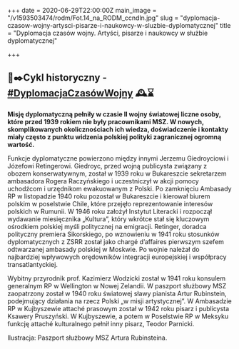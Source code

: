 +++
date = 2020-06-29T22:00:00Z
main_image = "/v1593503474/rodm/Fot.14_na_RODM_ccndln.jpg"
slug = "dyplomacja-czasow-wojny-artysci-pisarze-i-naukowcy-w-sluzbie-dyplomatycznej"
title = "Dyplomacja czasów wojny. Artyści, pisarze i naukowcy w służbie dyplomatycznej"

+++
## 📜✒️Cykl historyczny - [#DyplomacjaCzasówWojny](https://www.facebook.com/hashtag/dyplomacjaczas%C3%B3wwojny?source=feed_text&epa=HASHTAG&__xts__%5B0%5D=68.ARBGHv06gMDPAP6cd_qLlWcu3dciHV2_8SSgZBiyVLxZ_itchJhmv3nux0NGgK91KtHYU0Brr3ZXP7EknCFcfZXgOQVB75RYqTHjyUzma4tPbuyw7ehIuuq7ek6Wha37paxxhIQzuJij148U9QmX1sdAC4i7hCkVPRuWWuJRoCyF3oXkQVL_JeUvit877a4Ovcr_i1H1LiEm9bbb8QL7WQ-wrpsMVQMM9ihAm3Q5a7snfVklcesGPJCSx1X9aU5JeOSrL2ZnBlYeOgdgm7X77hFXV57IR6Z9gfVNhq9hLGfdJ_tDEod04DsaOt_ONRwmFxWCDygDH5aW9KfGvRAkJIc&__tn__=%2ANK-R) 🕰⌛️

**Misję dyplomatyczną pełniły w czasie II wojny światowej liczne osoby, które przed 1939 rokiem nie były pracownikami MSZ. W nowych, skomplikowanych okolicznościach ich wiedza, doświadczenie i kontakty miały często z punktu widzenia polskiej polityki zagranicznej ogromną wartość.** 

Funkcje dyplomatyczne powierzono między innymi Jerzemu Giedroyciowi i Józefowi Retingerowi. Giedroyc, przed wojną publicysta związany z obozem konserwatywnym, został w 1939 roku w Bukareszcie sekretarzem ambasadora Rogera Raczyńskiego i uczestniczył w akcji pomocy uchodźcom i urzędnikom ewakuowanym z Polski. Po zamknięciu Ambasady RP w listopadzie 1940 roku pozostał w Bukareszcie i kierował biurem polskim w poselstwie Chile, które przejęło reprezentowanie interesów polskich w Rumunii. W 1946 roku założył Instytut Literacki i rozpoczął wydawanie miesięcznika „Kultura”, który wkrótce stał się kluczowym ośrodkiem polskiej myśli politycznej na emigracji. Retinger, doradca polityczny premiera Sikorskiego, po wznowieniu w 1941 roku stosunków dyplomatycznych z ZSRR został jako chargé d’affaires pierwszym szefem odtwarzanej ambasady polskiej w Moskwie. Po wojnie należał do najbardziej wpływowych orędowników integracji europejskiej i współpracy transatlantyckiej.

Wybitny przyrodnik prof. Kazimierz Wodzicki został w 1941 roku konsulem generalnym RP w Wellington w Nowej Zelandii. W paszport służbowy MSZ zaopatrzony został w 1940 roku światowej sławy pianista Artur Rubinstein, podejmujący działania na rzecz Polski „w misji artystycznej”. W Ambasadzie RP w Kujbyszewie attaché prasowym został w 1942 roku pisarz i publicysta Ksawery Pruszyński. W Kujbyszewie, a potem w Poselstwie RP w Meksyku funkcję attaché kulturalnego pełnił inny pisarz, Teodor Parnicki.

Ilustracja: Paszport służbowy MSZ Artura Rubinsteina.